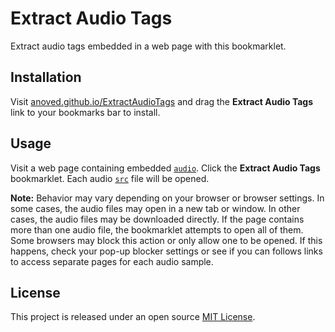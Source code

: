 # Extract Audio Tags

Extract audio tags embedded in a web page with this bookmarklet.

## Installation

Visit [anoved.github.io/ExtractAudioTags](https://anoved.github.io/ExtractAudioTags/) and drag the **Extract Audio Tags** link to your bookmarks bar to install.

## Usage

Visit a web page containing embedded [`audio`](https://developer.mozilla.org/en-US/docs/Web/HTML/Element/audio). Click the **Extract Audio Tags** bookmarklet. Each audio [`src`](https://developer.mozilla.org/en-US/docs/Web/HTML/Element/audio#attr-src) file will be opened.

**Note:** Behavior may vary depending on your browser or browser settings. In some cases, the audio files may open in a new tab or window. In other cases, the audio files may be downloaded directly. If the page contains more than one audio file, the bookmarklet attempts to open all of them. Some browsers may block this action or only allow one to be opened. If this happens, check your pop-up blocker settings or see if you can follows links to access separate pages for each audio sample.

## License

This project is released under an open source [MIT License](https://choosealicense.com/licenses/mit/).